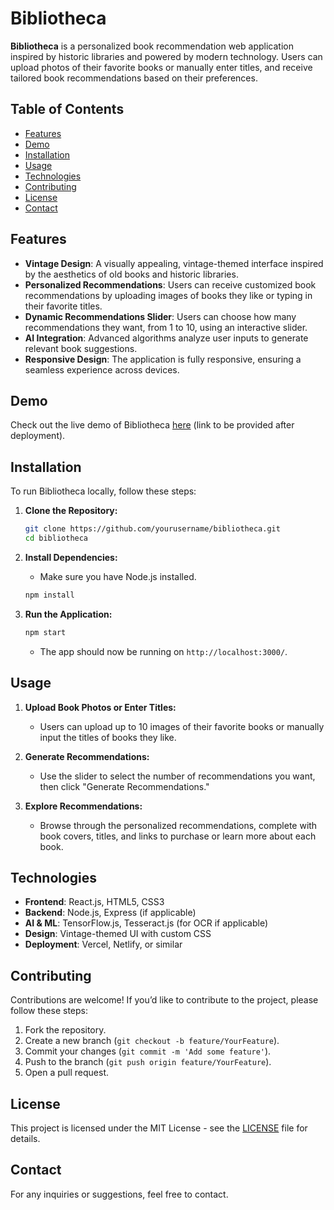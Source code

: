 # Bibliotheca

**Bibliotheca** is a personalized book recommendation web application inspired by historic libraries and powered by modern technology. Users can upload photos of their favorite books or manually enter titles, and receive tailored book recommendations based on their preferences.

## Table of Contents

- [Features](#features)
- [Demo](#demo)
- [Installation](#installation)
- [Usage](#usage)
- [Technologies](#technologies)
- [Contributing](#contributing)
- [License](#license)
- [Contact](#contact)

## Features

- **Vintage Design**: A visually appealing, vintage-themed interface inspired by the aesthetics of old books and historic libraries.
- **Personalized Recommendations**: Users can receive customized book recommendations by uploading images of books they like or typing in their favorite titles.
- **Dynamic Recommendations Slider**: Users can choose how many recommendations they want, from 1 to 10, using an interactive slider.
- **AI Integration**: Advanced algorithms analyze user inputs to generate relevant book suggestions.
- **Responsive Design**: The application is fully responsive, ensuring a seamless experience across devices.

## Demo

Check out the live demo of Bibliotheca [here](#) (link to be provided after deployment).

## Installation

To run Bibliotheca locally, follow these steps:

1. **Clone the Repository:**
   ```bash
   git clone https://github.com/yourusername/bibliotheca.git
   cd bibliotheca
   ```

2. **Install Dependencies:**
   - Make sure you have Node.js installed.
   ```bash
   npm install
   ```

3. **Run the Application:**
   ```bash
   npm start
   ```
   - The app should now be running on `http://localhost:3000/`.

## Usage

1. **Upload Book Photos or Enter Titles:**
   - Users can upload up to 10 images of their favorite books or manually input the titles of books they like.

2. **Generate Recommendations:**
   - Use the slider to select the number of recommendations you want, then click "Generate Recommendations."

3. **Explore Recommendations:**
   - Browse through the personalized recommendations, complete with book covers, titles, and links to purchase or learn more about each book.

## Technologies

- **Frontend**: React.js, HTML5, CSS3
- **Backend**: Node.js, Express (if applicable)
- **AI & ML**: TensorFlow.js, Tesseract.js (for OCR if applicable)
- **Design**: Vintage-themed UI with custom CSS
- **Deployment**: Vercel, Netlify, or similar

## Contributing

Contributions are welcome! If you’d like to contribute to the project, please follow these steps:

1. Fork the repository.
2. Create a new branch (`git checkout -b feature/YourFeature`).
3. Commit your changes (`git commit -m 'Add some feature'`).
4. Push to the branch (`git push origin feature/YourFeature`).
5. Open a pull request.

## License

This project is licensed under the MIT License - see the [LICENSE](LICENSE) file for details.

## Contact

For any inquiries or suggestions, feel free to contact.
